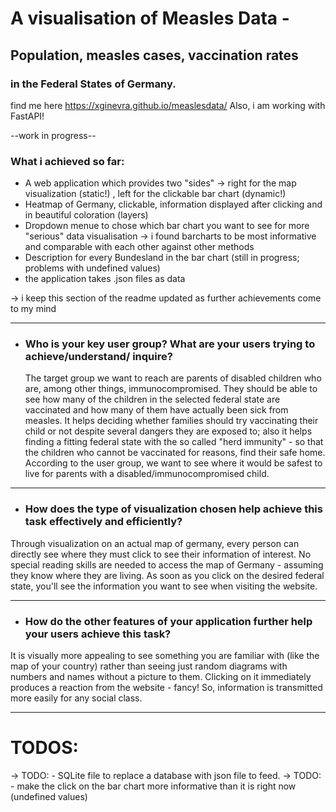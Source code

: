 # A visualisation of Measles Data - 
## Population, measles cases, vaccination rates
### in the Federal States of Germany.
find me here https://xginevra.github.io/measlesdata/ 
Also, i am working with FastAPI! 

--work in progress--


### What i achieved so far:

- A web application which provides two "sides" -> right for the map visualization (static!) , left for the clickable bar chart (dynamic!)
- Heatmap of Germany, clickable, information displayed after clicking and in beautiful coloration (layers) 
- Dropdown menue to chose which bar chart you want to see for more "serious" data visualisation -> i found barcharts to be most informative and comparable with each other against other methods
- Description for every Bundesland in the bar chart (still in progress; problems with undefined values)
- the application takes .json files as data

-> i keep this section of the readme updated as further achievements come to my mind 

 
------
- ### Who is your key user group? What are your users trying to achieve/understand/ inquire?
  The target group we want to reach are parents of disabled children who are, among other things, immunocompromised. They should be able to see how many of the children in the selected
  federal state are vaccinated and how many of them have actually been sick from measles. It helps deciding whether families should try vaccinating their child or
  not despite several dangers they are exposed to; also it helps finding a fitting federal state with the so called "herd immunity" - so that the children who cannot be vaccinated
   for reasons, find their safe home.
According to the user group, we want to see where it would be safest to live
  for parents with a disabled/immunocompromised child.

-----
- ### How does the type of visualization chosen help achieve this task effectively and efficiently?
Through visualization on an actual map of germany, every person can directly see
where they must click to see their information of interest. No special reading skills 
are needed to access the map of Germany - assuming they know where they are living. 
As soon as you click on the desired federal state, you'll see the information you want
to see when visiting the website. 

------
- ### How do the other features of your application further help your users achieve this task?
It is visually more appealing to see something you are familiar with (like the map of your country) rather than seeing just 
random diagrams with numbers and names without a picture to them. Clicking on it immediately produces a reaction from the website -
fancy! 
So, information is transmitted more easily for any social class.

-------
# TODOS:

-> TODO: - SQLite file to replace a database with json file to feed.
-> TODO: - make the click on the bar chart more informative than it is right now (undefined values)


